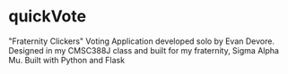 # quickVote
"Fraternity Clickers" Voting Application developed solo by Evan Devore. 
Designed in my CMSC388J class and built for my fraternity, Sigma Alpha Mu. Built with Python and Flask
